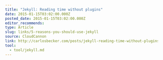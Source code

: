```yaml
---
title: "Jekyll: Reading time without plugins"
date: 2015-01-15T03:02:00.000Z
posted_date: 2015-01-15T03:02:00.000Z
editor_recommends:
type: Article
slug: links/5-reasons-you-should-use-jekyll
source: CloudCannon
link: http://carlosbecker.com/posts/jekyll-reading-time-without-plugins/
tool:
  - tool/jekyll.md
---
```





